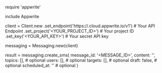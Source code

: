 require 'appwrite'

include Appwrite

client = Client.new
    .set_endpoint('https://<REGION>.cloud.appwrite.io/v1') # Your API Endpoint
    .set_project('<YOUR_PROJECT_ID>') # Your project ID
    .set_key('<YOUR_API_KEY>') # Your secret API key

messaging = Messaging.new(client)

result = messaging.create_sms(
    message_id: '<MESSAGE_ID>',
    content: '<CONTENT>',
    topics: [], # optional
    users: [], # optional
    targets: [], # optional
    draft: false, # optional
    scheduled_at: '' # optional
)
